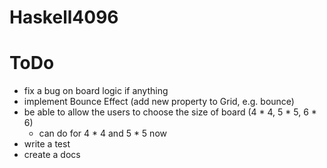 # Haskell4096

# ToDo
- fix a bug on board logic if anything
- implement Bounce Effect (add new property to Grid, e.g. bounce)
- be able to allow the users to choose the size of board (4 * 4, 5 * 5, 6 * 6)
  - can do for 4 * 4 and 5 * 5 now
- write a test
- create a docs